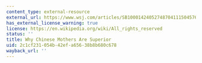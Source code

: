 ```yaml
---
content_type: external-resource
external_url: https://www.wsj.com/articles/SB10001424052748704111504576059713528698754
has_external_license_warning: true
license: https://en.wikipedia.org/wiki/All_rights_reserved
status: ''
title: Why Chinese Mothers Are Superior
uid: 2c1cf231-054b-42ef-a656-38b8b680c678
wayback_url: ''
---
```

